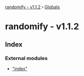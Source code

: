 [randomify - v1.1.2](README.md) › [Globals](globals.md)

# randomify - v1.1.2

## Index

### External modules

* ["index"](modules/_index_.md)
